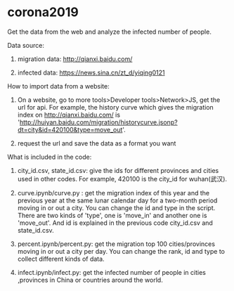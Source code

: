 # corona2019 
Get the data from the web and analyze the infected number of people.

Data source:
1. migration data: http://qianxi.baidu.com/

2. infected data: https://news.sina.cn/zt_d/yiqing0121

How to import data from a website:
1. On a website, go to more tools>Developer tools>Network>JS, get the url for api.
  For example, the history curve which gives the migration index on http://qianxi.baidu.com/ is 'http://huiyan.baidu.com/migration/historycurve.jsonp?dt=city&id=420100&type=move_out'.
 
 
2. request the url and save the data as a format you want



What is included in the code:
1. city_id.csv, state_id.csv: give the ids for different provinces and cities used in other codes. For example, 420100 is the city_id for wuhan(武汉).

2. curve.ipynb/curve.py : get the migration index of this year and the previous year at the same lunar calendar day for a two-month period moving in or out a city. You can change the id and type in the script. There are two kinds of 'type', one is 'move_in' and another one is 'move_out'. And id is explained in the previous code city_id.csv and state_id.csv.

3. percent.ipynb/percent.py: get the migration top 100 cities/provinces moving in or out a city per day. You can change the rank, id and type to collect different kinds of data.

4. infect.ipynb/infect.py: get the infected number of people in cities ,provinces in China or countries around the world.



